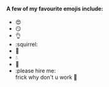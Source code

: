 #### A few of my favourite emojis include:
* :heart_eyes:
* :smirk:
* :ok_hand:
* :squirrel:
* :eyes:
* :droplet:
* :100:  
* :please hire me:  
frick why don't u work
:100:

